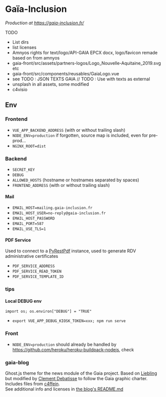 # Gaïa-Inclusion
*Production at https://gaia-inclusion.fr/*

TODO
- List dirs
- list licenses
- Amnyos rights for text/logo/API-GAIA EPCX docx, logo/favicon remade based on from amnyos
- gaia-front/src/assets/partners-logos/Logo_Nouvelle-Aquitaine_2019.svg etc
- gaia-front/src/components/reusables/GaiaLogo.vue
- see TODO : JSON TEXTS GAIA       // TODO : Use with texts as external
- unsplash in all assets, some modified
- c4visio

## Env
### Frontend
- `VUE_APP_BACKEND_ADDRESS` (with or without trailing slash)
- `NODE_ENV=production` if forgotten, source map is included, even for pre-prod...
- `NGINX_ROOT=dist`
### Backend
- `SECRET_KEY`
- `DEBUG`
- `ALLOWED_HOSTS` (hostname or hostnames separated by spaces)
- `FRONTEND_ADDRESS` (with or without trailing slash)
#### Mail
- `EMAIL_HOST=mailing.gaia-inclusion.fr`
- `EMAIL_HOST_USER=no-reply@gaia-inclusion.fr`
- `EMAIL_HOST_PASSWORD`
- `EMAIL_PORT=587`
- `EMAIL_USE_TLS=1`
#### PDF Service
Used to connect to a [PyRestPdf](https://github.com/c4ffein/py-rest-pdf) instance, used to generate RDV administrative certificates
- `PDF_SERVICE_ADDRESS`
- `PDF_SERVICE_READ_TOKEN`
- `PDF_SERVICE_TEMPLATE_ID`

### tips
#### Local DEBUG env
```# venv/lib/python3.7/site-packages/_set_envs.pth
import os; os.environ["DEBUG"] = "TRUE"
```
- `export VUE_APP_DEBUG_KIOSK_TOKEN=xxx; npm run serve`

### Front
- `NODE_ENV=production` should already be handled by https://github.com/heroku/heroku-buildpack-nodejs, check


### gaia-blog
Ghost.js theme for the news module of the Gaia project.
Based on [Liebling](https://github.com/eddiesigner/liebling) but modified by [Clement Debatisse](https://github.com/clementdebatisse) to follow the Gaia graphic charter. Includes files from [c4ffein](https://github.com/c4ffein).  
See additional info and licenses in [the blog's README.md](https://github.com/c4ffein/gaia/blob/main/gaia-blog/README.md)
